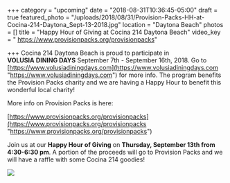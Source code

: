 +++
category = "upcoming"
date = "2018-08-31T10:36:45-05:00"
draft = true
featured_photo = "/uploads/2018/08/31/Provision-Packs-HH-at-Cocina-214-Daytona_Sept-13-2018.jpg"
location = "Daytona Beach"
photos = []
title = "Happy Hour of Giving at Cocina 214 Daytona Beach"
video_key = " https://www.provisionpacks.org/provisionpacks"

+++
Cocina 214 Daytona Beach is proud to participate in **VOLUSIA** **DINING DAYS** September 7th - September 16th, 2018. Go to [https://www.volusiadiningdays.com](https://www.volusiadiningdays.com "https://www.volusiadiningdays.com") for more info. The program benefits the Provision Packs charity and we are having a Happy Hour to benefit this wonderful local charity!

More info on Provision Packs is here: 

[https://www.provisionpacks.org/provisionpacks](https://www.provisionpacks.org/provisionpacks "https://www.provisionpacks.org/provisionpacks")

Join us at our **Happy Hour of Giving** on **Thursday, September 13th from 4:30-6:30 pm**. A portion of the proceeds will go to Provision Packs and we will have a raffle with some Cocina 214 goodies!

![](/uploads/2018/08/31/Provision-Packs-HH-at-Cocina-214-Daytona_Sept-13-2018.jpg)